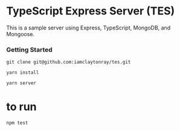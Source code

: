# TypeScript Express Server (TES)

This is a sample server using Express, TypeScript, MongoDB, and Mongoose.

### Getting Started

```
git clone git@github.com:iamclaytonray/tes.git
```

```
yarn install
```

```
yarn server
```

# to run
`npm test`
